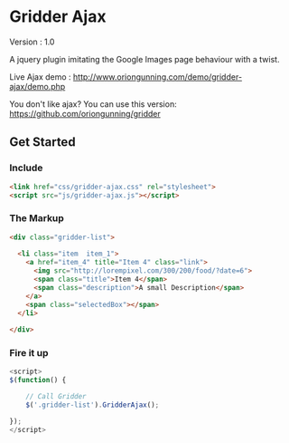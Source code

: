 Gridder Ajax
=======

Version : 1.0

A jquery plugin imitating the Google Images page behaviour with a twist.

Live Ajax demo : http://www.oriongunning.com/demo/gridder-ajax/demo.php

You don't like ajax? You can use this version: https://github.com/oriongunning/gridder

## Get Started

### Include
```html
<link href="css/gridder-ajax.css" rel="stylesheet">
<script src="js/gridder-ajax.js"></script>
```

### The Markup
```html
<div class="gridder-list">
	
  <li class="item  item_1">
    <a href="item_4" title="Item 4" class="link">
      <img src="http://lorempixel.com/300/200/food/?date=6">
      <span class="title">Item 4</span>
      <span class="description">A small Description</span>
    </a>
    <span class="selectedBox"></span>
  </li>
  
</div>
```

### Fire it up
```javascript
<script>
$(function() {

	// Call Gridder
	$('.gridder-list').GridderAjax();

});
</script>
```

